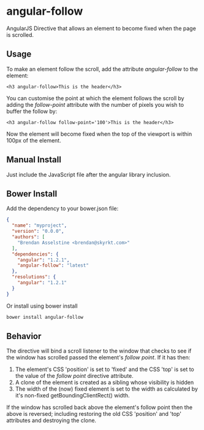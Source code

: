 angular-follow
==============

AngularJS Directive that allows an element to become fixed when the page is scrolled.

Usage
-----

To make an element follow the scroll, add the attribute *angular-follow* to the element:

	<h3 angular-follow>This is the header</h3>

You can customise the point at which the element follows the scroll by adding the *follow-point* attribute with the number of pixels you wish to buffer the follow by: 

	<h3 angular-follow follow-point='100'>This is the header</h3>

Now the element will become fixed when the top of the viewport is within 100px of the element.

Manual Install
-------

Just include the JavaScript file after the angular library inclusion.

Bower Install
-------------

Add the dependency to your bower.json file:

```json
{
  "name": "myproject",
  "version": "0.0.0",
  "authors": [
    "Brendan Asselstine <brendan@skyrkt.com>"
  ],
  "dependencies": {
    "angular": "1.2.1",
    "angular-follow": "latest"
  },
  "resolutions": {
    "angular": "1.2.1"
  }
}
```

Or install using bower install

```bash
bower install angular-follow
```

Behavior
--------

The directive will bind a scroll listener to the window that checks to see if the window has scrolled passed the element's *follow point*.  If it has then:

1. The element's CSS 'position' is set to 'fixed' and the CSS 'top' is set to the value of the *follow point* directive attribute.
2. A clone of the element is created as a sibling whose visibility is hidden
3. The width of the (now) fixed element is set to the width as calculated by it's non-fixed getBoundingClientRect() width.

If the window has scrolled back above the element's follow point then the above is reversed; including restoring the old CSS 'position' and 'top' attributes and destroying the clone.

